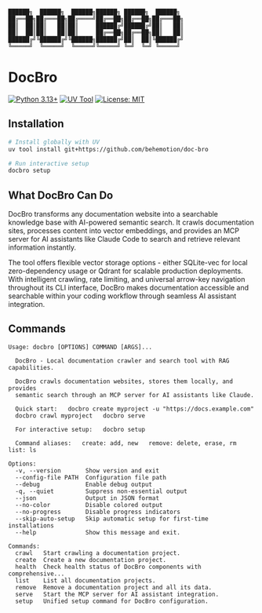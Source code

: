 ```
██████╗  ██████╗  ██████╗██████╗ ██████╗  ██████╗
██╔══██╗██╔═══██╗██╔════╝██╔══██╗██╔══██╗██╔═══██╗
██║  ██║██║   ██║██║     ██████╔╝██████╔╝██║   ██║
██║  ██║██║   ██║██║     ██╔══██╗██╔══██╗██║   ██║
██████╔╝╚██████╔╝╚██████╗██████╔╝██║  ██║╚██████╔╝
╚═════╝  ╚═════╝  ╚═════╝╚═════╝ ╚═╝  ╚═╝ ╚═════╝
```

# DocBro

[![Python 3.13+](https://img.shields.io/badge/python-3.13+-blue.svg)](https://www.python.org/downloads/)
[![UV Tool](https://img.shields.io/badge/UV-0.8+-green.svg)](https://docs.astral.sh/uv/)
[![License: MIT](https://img.shields.io/badge/License-MIT-yellow.svg)](https://opensource.org/licenses/MIT)

## Installation

```bash
# Install globally with UV
uv tool install git+https://github.com/behemotion/doc-bro

# Run interactive setup
docbro setup
```

## What DocBro Can Do

DocBro transforms any documentation website into a searchable knowledge base with AI-powered semantic search. It crawls documentation sites, processes content into vector embeddings, and provides an MCP server for AI assistants like Claude Code to search and retrieve relevant information instantly.

The tool offers flexible vector storage options - either SQLite-vec for local zero-dependency usage or Qdrant for scalable production deployments. With intelligent crawling, rate limiting, and universal arrow-key navigation throughout its CLI interface, DocBro makes documentation accessible and searchable within your coding workflow through seamless AI assistant integration.

## Commands

```
Usage: docbro [OPTIONS] COMMAND [ARGS]...

  DocBro - Local documentation crawler and search tool with RAG capabilities.

  DocBro crawls documentation websites, stores them locally, and provides
  semantic search through an MCP server for AI assistants like Claude.

  Quick start:   docbro create myproject -u "https://docs.example.com"
  docbro crawl myproject   docbro serve

  For interactive setup:   docbro setup

  Command aliases:   create: add, new   remove: delete, erase, rm   list: ls

Options:
  -v, --version       Show version and exit
  --config-file PATH  Configuration file path
  --debug             Enable debug output
  -q, --quiet         Suppress non-essential output
  --json              Output in JSON format
  --no-color          Disable colored output
  --no-progress       Disable progress indicators
  --skip-auto-setup   Skip automatic setup for first-time installations
  --help              Show this message and exit.

Commands:
  crawl   Start crawling a documentation project.
  create  Create a new documentation project.
  health  Check health status of DocBro components with comprehensive...
  list    List all documentation projects.
  remove  Remove a documentation project and all its data.
  serve   Start the MCP server for AI assistant integration.
  setup   Unified setup command for DocBro configuration.
```